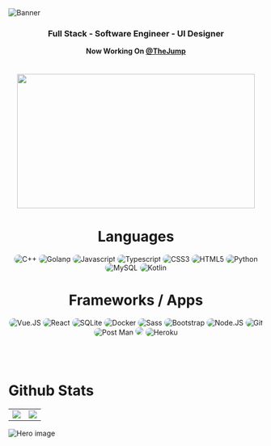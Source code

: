 <img src="https://cdn.discordapp.com/attachments/844973689292193824/931634284010303519/BOMB.png" alt="Banner">


<div align="center">
    <h3 style="Arial"> Full Stack - Software Engineer - UI Designer </h3> 
</div>


<div align="center">
    <b> Now Working On <a href="https://github.com/jump-org">@TheJump</a> </b>
</div>
    </br>

    
<h5 align="center">
<a  a href="https://discord.com/users/827254269434396712">
  <img src="https://lanyard.cnrad.dev/api/827254269434396712" width="470" height="266" />
</a>
</h5>



<h1 align="center">
    Languages
</h1>

<div align="center">
    <img src="https://img.shields.io/badge/C%2B%2B-00599C?style=flat&logo=c%2B%2B&logoColor=white" alt="C++" style="border-radius:15px"/>
    <img src="https://img.shields.io/badge/Go-00ADD8?style=flat&logo=go&logoColor=white" alt="Golang" style="border-radius:15px"/>
    <img src="https://img.shields.io/badge/JavaScript-F7DF1E?style=flat&logo=javascript&logoColor=white" alt="Javascript" style="border-radius:15px"/>
    <img src="https://img.shields.io/badge/TypeScript-3178C6?style=flat&logo=typescript&logoColor=white" alt="Typescript" style="border-radius:15px"/>
    <img src="https://img.shields.io/badge/CSS3-1572B6?style=flat&logo=css3&logoColor=white" alt="CSS3" style="border-radius:15px"/>
    <img src="https://img.shields.io/badge/HTML5-E34F26?style=flat&logo=html5&logoColor=white" alt="HTML5" style="border-radius:15px"/>
    <img src="https://img.shields.io/badge/Python-3776AB?style=flat&logo=python&logoColor=white" alt="Python" style="border-radius:15px"/>
    <img src="https://img.shields.io/badge/MySQL-4479A1?style=flat&logo=mysql&logoColor=white" alt="MySQL" style="border-radius:15px"/>
    <img src="https://img.shields.io/badge/Kotlin-0095D5?style=flat&logo=kotlin&logoColor=white" alt="Kotlin" style="border-radius:15px"/>
    
</div>

<h1 align="center">
    Frameworks / Apps
</h1>

<div align="center">
    <img src="https://img.shields.io/badge/Vue.JS-4FC08D?style=flat&logo=vue.js&logoColor=white" alt="Vue.JS" style="border-radius:15px"/>
    <img src="https://img.shields.io/badge/React-61DAFB?style=flat&logo=react&logoColor=white" alt="React" style="border-radius:15px"/>
    <img src="https://img.shields.io/badge/SQLite-003B57?style=flat&logo=sqlite&logoColor=white" alt="SQLite" style="border-radius:15px"/>
    <img src="https://img.shields.io/badge/Docker-2498ED?style=flat&logo=docker&logoColor=white" alt="Docker" style="border-radius:15px"/>
    <img src="https://img.shields.io/badge/Sass-CC6699?style=flat&logo=sass&logoColor=white" alt="Sass" style="border-radius:15px"/>
    <img src="https://img.shields.io/badge/Bootstrap-7952B3?style=flat&logo=bootstrap&logoColor=white" alt="Bootstrap" style="border-radius:15px"/>
    <img src="https://img.shields.io/badge/Node.JS-339933?style=flat&logo=node.js&logoColor=white" alt="Node.JS" style="border-radius:15px"/>
    <img src="https://img.shields.io/badge/Git-F05032?style=flat&logo=git&logoColor=white" alt="Git" style="border-radius:15px"/>
    <img src="https://img.shields.io/badge/Postman-FF6C37?style=flat&logo=postman&logoColor=white" alt="Post Man" style="border-radius:15px"/>
    <img src="https://img.shields.io/badge/MongoDB-47A248?style=flat&logo=mongodb&logoColor=white alt="Mongo DB" style="border-radius:15px"/>
    <img src="https://img.shields.io/badge/Heroku-430098?style=flat&logo=heroku&logoColor=white" alt="Heroku" style="border-radius:15px"/>
    </div>
    
    
    




</br>
</br>
</br>
                                                                                                                                        
# Github Stats

<table>
  <tr>
    <td align="center" style="padding=0;width=50%;">
      <img align="center" style="padding=0;" src="https://gh-stats.didinele.me/api/?username=pyr33x&show_icons=true&title_color=4F8CC9&text_color=9f9f9f&bg_color=00000000&hide_border=true&icon_color=4F8CC9&hide_title=true&count_private=true"/>
    </td>
    <td align="center" style="padding=0;width=50%;">
      <img align="center" style="padding=0;" src="https://gh-stats.didinele.me/api/top-langs/?username=pyr33x&layout=compact&show_icons=true&title_color=4F8CC9&text_color=9f9f9f&bg_color=00000000&hide_border=true&icon_color=00000000&count_private=true&extra=pyr33x -djs-v13-bot,ghost-ping-detector"/>
    </td>
  </tr>
</table>



<img src="https://cdn.discordapp.com/attachments/844973689292193824/921150781380493323/footer.png" alt="Hero image">
